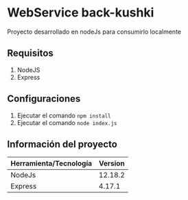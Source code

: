 # WebService back-kushki
Proyecto desarrollado en nodeJs para consumirlo localmente

## Requisitos
1. NodeJS
2. Express

## Configuraciones
1. Ejecutar el comando `npm install`
2. Ejecutar el comando `node index.js`
## Información del proyecto
| Herramienta/Tecnología | Version |
| ------ | ------ |
| NodeJs | 12.18.2 |
| Express | 4.17.1 |